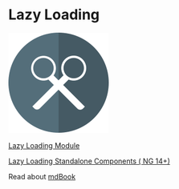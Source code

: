 # Lazy Loading

![Lazy Loading ](../images/lazy-loading.png)


[Lazy Loading Module](./lazy_loading_module.md)

[Lazy Loading Standalone Components ( NG 14+) ](./lazy_loading_standalone_component.md)

Read about [mdBook](mdBook.md)

